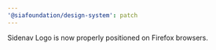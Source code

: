 ```yaml
---
'@siafoundation/design-system': patch
---
```


Sidenav Logo is now properly positioned on Firefox browsers.
